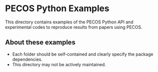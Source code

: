 
# PECOS Python Examples

This directory contains examples of the PECOS Python API
and experimental codes to reproduce results from papers using PECOS.

## About these examples

* Each folder should be self-contained and clearly specify the package dependencies.
* This directory may not be actively maintained.
